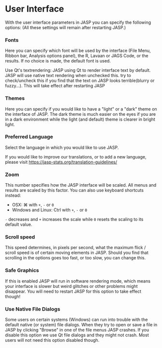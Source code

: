 
User Interface
=========

With the user interface parameters in JASP you can specify the following options:
(All these settings will remain after restarting JASP.)

### Fonts
Here you can specify which font will be used by the interface (File Menu, Ribbon bar, Analysis options panel), the R, Lavaan or JAGS Code, or the results. If no choice is made, the default font is used.

Use Qt's textrendering: JASP using Qt to render interface text by default. JASP will use native text rendering  when unchecked this. try to check/uncheck this if you find that the text on JASP looks terrible(blurry or fuzzy...). This will take effect after restarting JASP

### Themes
Here you can specify if you would like to have a "light" or a "dark" theme on the interface of JASP. The dark theme is much easier on the eyes if you are in a dark environment while the light (and default) theme is clearer in bright light.

### Preferred Language
Select the language in which you would like to use JASP.

If you would like to improve our translations, or to add a new language, please visit https://jasp-stats.org/translation-guidelines/

### Zoom
This number specifies how the JASP interface will be scaled.
All menus and results are scaled by this factor.
You can also use keyboard shortcuts instead:

- OSX:  &#8984; with `+`, `-` or `0`
- Windows and Linux: Ctrl with `+`, `-` or `0`

`-` decreases and `+` increases the scale while `0` resets the scaling to its default value.

### Scroll speed
This speed determines, in pixels per second, what the maximum flick / scroll speed is of certain moving elements in JASP.
Should you find that scrolling in the options goes too fast, or too slow, you can change this.

### Safe Graphics
If this is enabled JASP will run in software rendering mode, which means your interface is slower but weird glitches or other problems might disappear. You will need to restart JASP for this option to take effect though!

### Use Native File Dialogs
Some users on certain systems (Windows) can run into trouble with the default native (or system) file dialogs.
When they try to open or save a file in JASP by clicking "Browse" in one of the file menus JASP crashes.
If you disable this option we use Qt file dialogs and they might not crash. Most users will not need this option disabled though.
